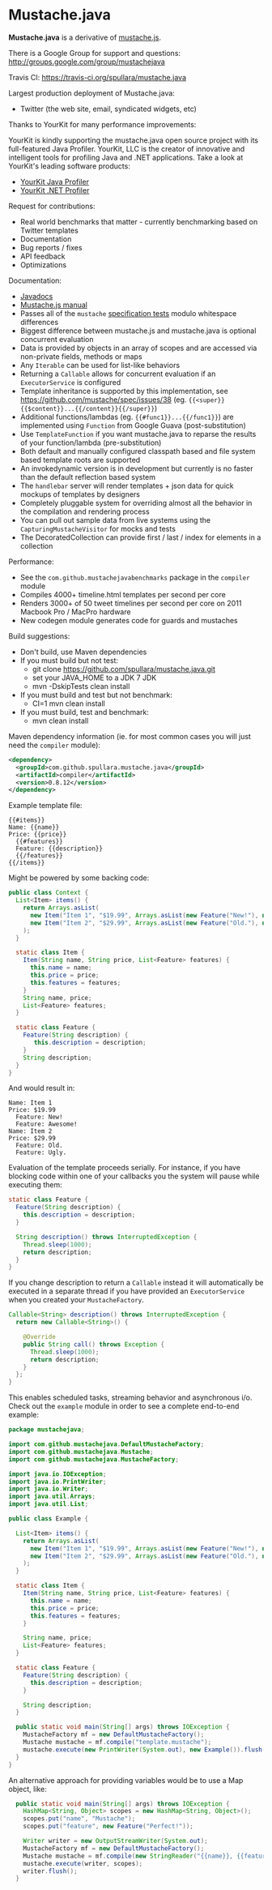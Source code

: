 Mustache.java
=============

**Mustache.java** is a derivative of [mustache.js](http://mustache.github.com/mustache.5.html).

There is a Google Group for support and questions: <http://groups.google.com/group/mustachejava>

Travis CI: https://travis-ci.org/spullara/mustache.java

Largest production deployment of Mustache.java:
- Twitter (the web site, email, syndicated widgets, etc)

Thanks to YourKit for many performance improvements:

YourKit is kindly supporting the mustache.java open source project with its full-featured Java Profiler.
YourKit, LLC is the creator of innovative and intelligent tools for profiling
Java and .NET applications. Take a look at YourKit's leading software products:
- [YourKit Java Profiler](http://www.yourkit.com/java/profiler/index.jsp")
- [YourKit .NET Profiler](http://www.yourkit.com/.net/profiler/index.jsp")

Request for contributions:

- Real world benchmarks that matter - currently benchmarking based on Twitter templates
- Documentation
- Bug reports / fixes
- API feedback
- Optimizations

Documentation:

- [Javadocs](http://mustachejava.s3-website-us-west-1.amazonaws.com)
- [Mustache.js manual](http://mustache.github.com/mustache.5.html)
- Passes all of the `mustache` [specification tests](https://github.com/mustache/spec) modulo whitespace differences
- Biggest difference between mustache.js and mustache.java is optional concurrent evaluation
- Data is provided by objects in an array of scopes and are accessed via non-private fields, methods or maps
- Any `Iterable` can be used for list-like behaviors
- Returning a `Callable` allows for concurrent evaluation if an `ExecutorService` is configured
- Template inheritance is supported by this implementation, see <https://github.com/mustache/spec/issues/38> (eg. `{{<super}}{{$content}}...{{/content}}{{/super}}`)
- Additional functions/lambdas (eg. `{{#func1}}...{{/func1}}`) are implemented using `Function` from Google Guava (post-substitution)
- Use `TemplateFunction` if you want mustache.java to reparse the results of your function/lambda (pre-substitution)
- Both default and manually configured classpath based and file system based template roots are supported
- An invokedynamic version is in development but currently is no faster than the default reflection based system
- The `handlebar` server will render templates + json data for quick mockups of templates by designers
- Completely pluggable system for overriding almost all the behavior in the compilation and rendering process
- You can pull out sample data from live systems using the `CapturingMustacheVisitor` for mocks and tests
- The DecoratedCollection can provide first / last / index for elements in a collection

Performance:

- See the `com.github.mustachejavabenchmarks` package in the `compiler` module
- Compiles 4000+ timeline.html templates per second per core
- Renders 3000+ of 50 tweet timelines per second per core on 2011 Macbook Pro / MacPro hardware
- New codegen module generates code for guards and mustaches

Build suggestions:

- Don't build, use Maven dependencies
- If you must build but not test:
  - git clone https://github.com/spullara/mustache.java.git
  - set your JAVA_HOME to a JDK 7 JDK
  - mvn -DskipTests clean install
- If you must build and test but not benchmark:
  - CI=1 mvn clean install
- If you must build, test and benchmark:
  - mvn clean install

Maven dependency information (ie. for most common cases you will just need the `compiler` module):

```xml
<dependency>
  <groupId>com.github.spullara.mustache.java</groupId>
  <artifactId>compiler</artifactId>
  <version>0.8.12</version>
</dependency>
```

Example template file:

	{{#items}}
	Name: {{name}}
	Price: {{price}}
	  {{#features}}
	  Feature: {{description}}
	  {{/features}}
	{{/items}}

Might be powered by some backing code:

```java
public class Context {
  List<Item> items() {
    return Arrays.asList(
      new Item("Item 1", "$19.99", Arrays.asList(new Feature("New!"), new Feature("Awesome!"))),
      new Item("Item 2", "$29.99", Arrays.asList(new Feature("Old."), new Feature("Ugly.")))
    );
  }

  static class Item {
    Item(String name, String price, List<Feature> features) {
      this.name = name;
      this.price = price;
      this.features = features;
    }
    String name, price;
    List<Feature> features;
  }

  static class Feature {
    Feature(String description) {
       this.description = description;
    }
    String description;
  }
}
```

And would result in:

	Name: Item 1
	Price: $19.99
	  Feature: New!
	  Feature: Awesome!
	Name: Item 2
	Price: $29.99
	  Feature: Old.
	  Feature: Ugly.

Evaluation of the template proceeds serially. For instance, if you have blocking code within one of your callbacks
you the system will pause while executing them:

```java
static class Feature {
  Feature(String description) {
    this.description = description;
  }

  String description() throws InterruptedException {
    Thread.sleep(1000);
    return description;
  }
}
```

If you change description to return a `Callable` instead it will automatically be executed in a separate
thread if you have provided an `ExecutorService` when you created your `MustacheFactory`.

```java
Callable<String> description() throws InterruptedException {
  return new Callable<String>() {

    @Override
    public String call() throws Exception {
      Thread.sleep(1000);
      return description;
    }
  };
}
```

This enables scheduled tasks, streaming behavior and asynchronous i/o. Check out the `example` module in order
to see a complete end-to-end example:

```java
package mustachejava;

import com.github.mustachejava.DefaultMustacheFactory;
import com.github.mustachejava.Mustache;
import com.github.mustachejava.MustacheFactory;

import java.io.IOException;
import java.io.PrintWriter;
import java.io.Writer;
import java.util.Arrays;
import java.util.List;

public class Example {

  List<Item> items() {
    return Arrays.asList(
      new Item("Item 1", "$19.99", Arrays.asList(new Feature("New!"), new Feature("Awesome!"))),
      new Item("Item 2", "$29.99", Arrays.asList(new Feature("Old."), new Feature("Ugly.")))
    );
  }

  static class Item {
    Item(String name, String price, List<Feature> features) {
      this.name = name;
      this.price = price;
      this.features = features;
    }

    String name, price;
    List<Feature> features;
  }

  static class Feature {
    Feature(String description) {
      this.description = description;
    }

    String description;
  }

  public static void main(String[] args) throws IOException {
    MustacheFactory mf = new DefaultMustacheFactory();
    Mustache mustache = mf.compile("template.mustache");
    mustache.execute(new PrintWriter(System.out), new Example()).flush();
  }
}
```

An alternative approach for providing variables would be to use a Map object, like:

```java
  public static void main(String[] args) throws IOException {
    HashMap<String, Object> scopes = new HashMap<String, Object>();
    scopes.put("name", "Mustache");
    scopes.put("feature", new Feature("Perfect!"));

    Writer writer = new OutputStreamWriter(System.out);
    MustacheFactory mf = new DefaultMustacheFactory();
    Mustache mustache = mf.compile(new StringReader("{{name}}, {{feature.description}}!"), "example");
    mustache.execute(writer, scopes);
    writer.flush();
  }
```
